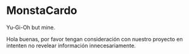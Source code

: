 # MonstaCardo
Yu-Gi-Oh but mine.

Hola buenas, por favor tengan consideración con nuestro proyecto en intenten no revelear información innecesariamente.

